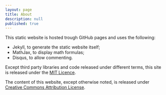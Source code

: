 ```yaml
---
layout: page
title: About
description: null
published: true
---
```

This static website is hosted trough GitHub pages and uses the following:

- Jekyll, to generate the static website itself;
- MathJax, to display math formulas;
- Disqus, to allow commenting.

Except third party libraries and code released under different terms, this site is released under the [MIT Licence](https://opensource.org/licenses/mit-license.php).

The content of this website, except otherwise noted, is released under [Creative Commons Attribution License](http://creativecommons.org/licenses/by/4.0/).


